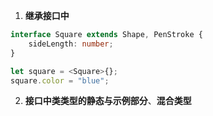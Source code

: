 1. **继承接口中**

```ts
interface Square extends Shape, PenStroke {
    sideLength: number;
}

let square = <Square>{};
square.color = "blue";
```

2. **接口中类类型的静态与示例部分**、**混合类型**